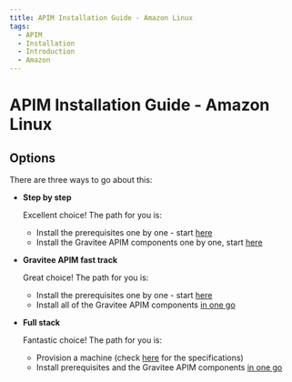 ```yaml
---
title: APIM Installation Guide - Amazon Linux
tags:
  - APIM
  - Installation
  - Introduction
  - Amazon
---
```



# APIM Installation Guide - Amazon Linux

## Options

There are three ways to go about this:

-   **Step by step**

    Excellent choice! The path for you is:

    -   Install the prerequisites one by one - start [here](installation-guide-amazon-prerequisite-machine.md)
    -   Install the Gravitee APIM components one by one, start [here](installation-guide-amazon-gateway.md)

-   **Gravitee APIM fast track**

    Great choice! The path for you is:

    -   Install the prerequisites one by one - start [here](installation-guide-amazon-prerequisite-machine.md)
    -   Install all of the Gravitee APIM components [in one go](installation-guide-amazon-all.md)

-   **Full stack**

    Fantastic choice! The path for you is:

    -   Provision a machine (check [here](installation-guide-amazon-prerequisite-machine.md) for the specifications)
    -   Install prerequisites and the Gravitee APIM components [in one go](installation-guide-amazon-stack.md)
